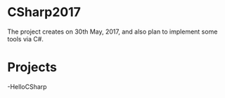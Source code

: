 # CSharp2017
The project creates on 30th May, 2017, and also plan to implement some tools via C#.

# Projects
-HelloCSharp

